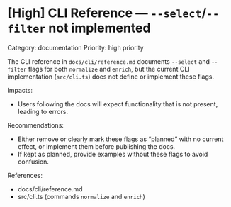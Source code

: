 # [High] CLI Reference — `--select`/`--filter` not implemented

Category: documentation
Priority: high priority

The CLI reference in `docs/cli/reference.md` documents `--select` and `--filter` flags for both `normalize` and `enrich`, but the current CLI implementation (`src/cli.ts`) does not define or implement these flags.

Impacts:
- Users following the docs will expect functionality that is not present, leading to errors.

Recommendations:
- Either remove or clearly mark these flags as “planned” with no current effect, or implement them before publishing the docs.
- If kept as planned, provide examples without these flags to avoid confusion.

References:
- docs/cli/reference.md
- src/cli.ts (commands `normalize` and `enrich`)

